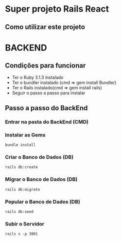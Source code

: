 <h1> Super projeto Rails React </h1>

<h2> Como utilizar este projeto </h2>

# BACKEND

## Condições para funcionar
<ul>
 <li> Ter o Ruby 3.1.3 instalado </li>
 <li> Ter o bundler instalado (cmd => gem install Bundler)
 <li> Ter o Rails instalado(cmd => gem install rails) </li>
 <li> Seguir o passo a passo para instalar </li>
</ul>

## <bold> Passo a passo do BackEnd </bold>

### Entrar na pasta do BackEnd (CMD)

### Instalar as Gems

```bundle install```

### Criar o Banco de Dados (DB)

```rails db:create```

### Migrar o Banco de Dados (DB)

```rails db:migrate```

### Popular o Banco de Dados (DB)

```rails db:seed```

### Subir o Servidor

```rails s -p 3001```
